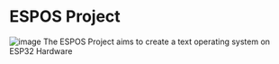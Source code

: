 # ESPOS Project
![image](https://github.com/user-attachments/assets/a603c308-d1cb-4d00-8f42-5dd0496e3125)
The ESPOS Project aims to create a text operating system on ESP32 Hardware
